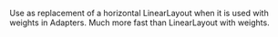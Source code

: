 Use as replacement of a horizontal LinearLayout when it is used with weights in Adapters. Much more fast than LinearLayout with weights.

